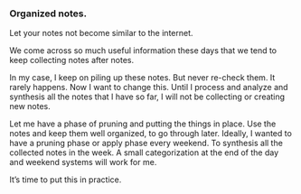 ### Organized notes.

Let your notes not become similar to the internet.

We come across so much useful information these days that we tend to keep collecting notes after notes. 

In my case, I keep on piling up these notes. But never re-check them. It rarely happens. Now I want to change this. Until I process and analyze and synthesis all the notes that I have so far, I will not be collecting or creating new notes. 

Let me have a phase of pruning and putting the things in place. Use the notes and keep them well organized, to go through later. Ideally, I wanted to have a pruning phase or apply phase every weekend. To synthesis all the collected notes in the week. A small categorization at the end of the day and weekend systems will work for me.

It’s time to put this in practice.